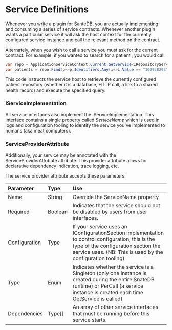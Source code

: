 # Service Definitions

Whenever you write a plugin for SanteDB, you are actually implementing and consuming a series of service contracts. Whenever another plugin wants a particular service it will ask the host context for the currently configured service instance and call the relevant method on the contract.

Alternately, when you wish to call a service you must ask for the current contract. For example, if you wanted to search for a patient , you would call:

```csharp
var repo = ApplicationServiceContext.Current.GetService<IRepositoryService<Patient>>();
var patients = repo.Find(p=>p.Identifiers.Any(i=>i.Value == "102938293"));
```

This code instructs the service host to retrieve the currently configured patient repository \(whether it is a database, HTTP call, a link to a shared health record\) and execute the specified query.

### IServiceImplementation

All service interfaces also implement the IServiceImplementation. This interface contains a single property called _ServiceName_ which is used in logs and configuration tooling to identify the service you've implemented to humans \(aka meat computers\).

### ServiceProviderAttribute

Additionally, your service may be annotated with the ServiceProviderAttribute attribute. This provider attribute allows for declarative dependency indication, trace logging, etc.

The service provider attribute accepts these parameters:

| Parameter | Type | Use |
| :--- | :--- | :--- |
| Name | String | Override the ServiceName property |
| Required | Boolean | Indicates that the service should not be disabled by users from user interfaces. |
| Configuration | Type | If your service uses an IConfigurationSection implementation to control configuration, this is the type of the configuration section the service uses. \(NB: This is used by the configuration tooling\) |
| Type | Enum | Indicates whether the service is a Singleton \(only one instance is created during the entire SnateDB runtime\) or PerCall \(a service instance is created each time GetService is called\) |
| Dependencies | Type\[\] | An array of other service interfaces that must be running before this service starts. |

### 

